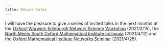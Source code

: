 ```yaml
---
title: Online talks
---
```


I will have the pleasure to give a series of invited talks in the next months at the [Oxford-Warwick-Edinburgh Network Science Workshop](https://warwick.ac.uk/fac/sci/maths/research/miraw/days/owenetsci) (2021/2/15), the [North Meets South Oxford Mathematical Institute colloquia](https://www.maths.ox.ac.uk/node/38067) (2021/4/12) and the [Oxford Mathematical Institute Networks Seminar](https://www.maths.ox.ac.uk/groups/networks/networks-seminar) (2021/4/25).
